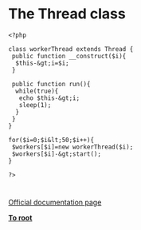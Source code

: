 # The Thread class





```
<?php

class workerThread extends Thread {
 public function __construct($i){
  $this-&gt;i=$i;
 }

 public function run(){
  while(true){
   echo $this-&gt;i;
   sleep(1);
  }
 }
}

for($i=0;$i&lt;50;$i++){
 $workers[$i]=new workerThread($i);
 $workers[$i]-&gt;start();
}

?>
```
  

#

[Official documentation page](https://www.php.net/manual/en/class.thread.php)

**[To root](/README.md)**